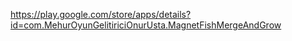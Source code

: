 https://play.google.com/store/apps/details?id=com.MehurOyunGelitiriciOnurUsta.MagnetFishMergeAndGrow
